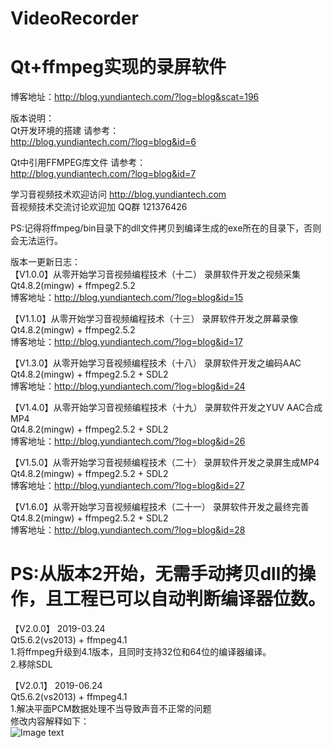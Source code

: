 # VideoRecorder
# Qt+ffmpeg实现的录屏软件
博客地址：http://blog.yundiantech.com/?log=blog&scat=196


版本说明：  
Qt开发环境的搭建 请参考：  
http://blog.yundiantech.com/?log=blog&id=6  

Qt中引用FFMPEG库文件 请参考：  
http://blog.yundiantech.com/?log=blog&id=7  

学习音视频技术欢迎访问 http://blog.yundiantech.com    
音视频技术交流讨论欢迎加 QQ群 121376426    

PS:记得将ffmpeg/bin目录下的dll文件拷贝到编译生成的exe所在的目录下，否则会无法运行。  

版本一更新日志：  
【V1.0.0】从零开始学习音视频编程技术（十二） 录屏软件开发之视频采集  
Qt4.8.2(mingw) + ffmpeg2.5.2  
博客地址：http://blog.yundiantech.com/?log=blog&id=15  

【V1.1.0】从零开始学习音视频编程技术（十三） 录屏软件开发之屏幕录像  
Qt4.8.2(mingw) + ffmpeg2.5.2  
博客地址：http://blog.yundiantech.com/?log=blog&id=17  

【V1.3.0】从零开始学习音视频编程技术（十八） 录屏软件开发之编码AAC  
Qt4.8.2(mingw) + ffmpeg2.5.2 + SDL2  
博客地址：http://blog.yundiantech.com/?log=blog&id=24  

【V1.4.0】从零开始学习音视频编程技术（十九） 录屏软件开发之YUV AAC合成MP4  
Qt4.8.2(mingw) + ffmpeg2.5.2 + SDL2  
博客地址：http://blog.yundiantech.com/?log=blog&id=26  

【V1.5.0】从零开始学习音视频编程技术（二十） 录屏软件开发之录屏生成MP4  
Qt4.8.2(mingw) + ffmpeg2.5.2 + SDL2  
博客地址：http://blog.yundiantech.com/?log=blog&id=27  

【V1.6.0】从零开始学习音视频编程技术（二十一） 录屏软件开发之最终完善  
Qt4.8.2(mingw) + ffmpeg2.5.2 + SDL2  
博客地址：http://blog.yundiantech.com/?log=blog&id=28  



# PS:从版本2开始，无需手动拷贝dll的操作，且工程已可以自动判断编译器位数。  

【V2.0.0】 2019-03.24  
Qt5.6.2(vs2013) + ffmpeg4.1  
1.将ffmpeg升级到4.1版本，且同时支持32位和64位的编译器编译。  
2.移除SDL  

【V2.0.1】 2019-06.24  
Qt5.6.2(vs2013) + ffmpeg4.1  
1.解决平面PCM数据处理不当导致声音不正常的问题  
修改内容解释如下：  
![Image text](https://raw.githubusercontent.com/yundiantech/VideoRecorder/master/pic/code_1.jpg)


